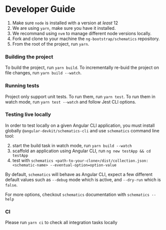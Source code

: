 # Developer Guide

1. Make sure `node` is installed with a version at _least_ 12
2. We are using `yarn`, make sure you have it installed.
3. We recommand using `nvm` to manage different node versions locally.
4. Fork and clone to your machine the `ng-bootstrap/schematics` repository.
5. From the root of the project, run `yarn`.

### Building the project

To build the project, run `yarn build`. To incrementally re-buid the project on file changes, run `yarn build --watch`.

### Running tests

Project only support unit tests. To run them, run `yarn test`.
To run them in watch mode, run `yarn test --watch` and follow Jest CLI options.

### Testing live locally

In order to test locally on a given Angular CLI application, you must install globally `@angular-devkit/schematics-cli` and use `schematics` command line tool:

2. start the build task in watch mode, run `yarn build --watch`
3. scaffold an application using Angular CLI, run `ng new testApp && cd testApp`
4. test with `schematics <path-to-your-clone>/dist/collection.json:<schematic-name> --eventual-option=option-value`

By default, `schematics` will behave as Angular CLI, expect a few different default values such as `--debug` mode which is active, and `--dry-run` which is `false`.

For more options, checkout `schematics` documentation with `schematics --help`

### CI

Please run `yarn ci` to check all integration tasks locally